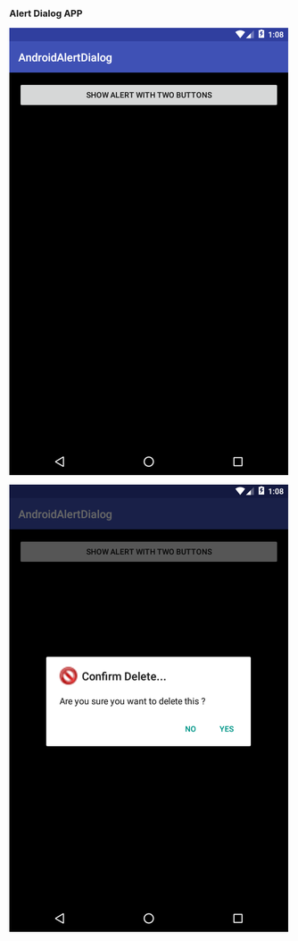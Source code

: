 ### Alert Dialog APP

![alt tag](https://github.com/karthik-krishnaswamy17/Learn_Android_ACADGILD/blob/Assignment8.3/Assignment8.3_1.png)

![alt tag](https://github.com/karthik-krishnaswamy17/Learn_Android_ACADGILD/blob/Assignment8.3/Assignment8.3_2.png)
